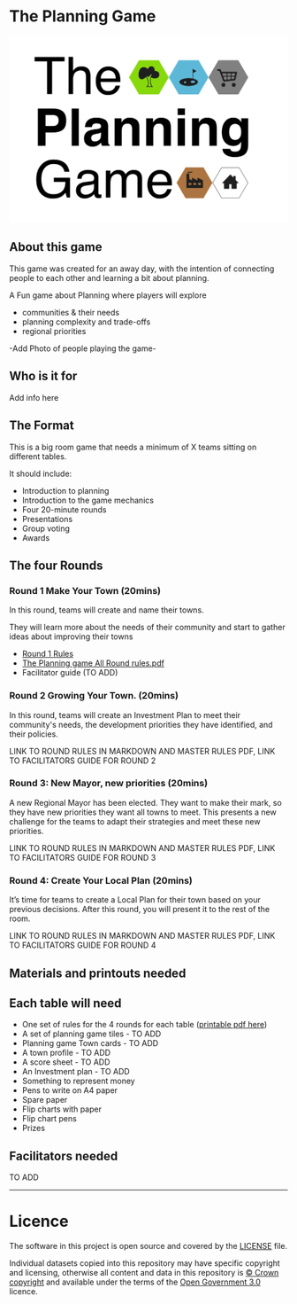 # The Planning Game
<img src="theplanninggame.png" width=700px>

## About this game

This game was created for an away day, with the intention of connecting people to each other and learning a bit about planning.

A Fun game about Planning where players will explore

- communities & their needs
- planning complexity and trade-offs
- regional priorities

-Add Photo of people playing the game-
  
## Who is it for

Add info here

## The Format

This is a big room game that needs a minimum of X teams sitting on different tables.

It should include:

* Introduction to planning
* Introduction to the game mechanics
* Four 20-minute rounds
* Presentations
* Group voting
* Awards

## The four Rounds

### Round 1 Make Your Town (20mins)

In this round, teams will create and name their towns. 

They will learn more about the needs of their community and start to gather ideas about improving their towns

- [Round 1 Rules](https://github.com/digital-land/planning-game/blob/main/Rules-round-1.md)
- [The Planning game All Round rules.pdf](https://github.com/digital-land/planning-game/blob/main/The%20Planning%20game%20All%20Round%20rules.pdf)
- Facilitator guide (TO ADD)

### Round 2 Growing Your Town. (20mins)

In this round, teams will create an Investment Plan to meet their community's needs, the development priorities they have identified, and their policies. 

LINK TO ROUND RULES IN MARKDOWN AND MASTER RULES PDF, LINK TO FACILITATORS GUIDE FOR ROUND 2

### Round 3: New Mayor, new priorities (20mins)

A new Regional Mayor has been elected. They want to make their mark, so they have new priorities they want all towns to meet. This presents a new challenge for the teams to adapt their strategies and meet these new priorities.

LINK TO ROUND RULES IN MARKDOWN AND MASTER RULES PDF, LINK TO FACILITATORS GUIDE FOR ROUND 3

### Round 4: Create Your Local Plan (20mins)

It’s time for teams to create a Local Plan for their town based on your previous decisions. After this round, you will present it to the rest of the room.

LINK TO ROUND RULES IN MARKDOWN AND MASTER RULES PDF, LINK TO FACILITATORS GUIDE FOR ROUND 4

## Materials and printouts needed

## Each table will need

* One set of rules for the 4 rounds for each table ([printable pdf here](https://github.com/digital-land/planning-game/blob/main/The%20Planning%20game%20All%20Round%20rules.pdf))
* A set of planning game tiles - TO ADD
* Planning game Town cards - TO ADD
* A town profile - TO ADD
* A score sheet - TO ADD
* An Investment plan - TO ADD
* Something to represent money
* Pens to write on A4 paper
* Spare paper
* Flip charts with paper
* Flip chart pens
* Prizes

## Facilitators needed

TO ADD

---
# Licence


The software in this project is open source and covered by the [LICENSE](LICENSE) file.

Individual datasets copied into this repository may have specific copyright and licensing, otherwise all content and data in this repository is
[© Crown copyright](http://www.nationalarchives.gov.uk/information-management/re-using-public-sector-information/copyright-and-re-use/crown-copyright/)
and available under the terms of the [Open Government 3.0](https://www.nationalarchives.gov.uk/doc/open-government-licence/version/3/) licence.
